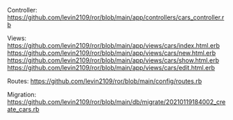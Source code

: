 Controller:
https://github.com/levin2109/ror/blob/main/app/controllers/cars_controller.rb

Views:
https://github.com/levin2109/ror/blob/main/app/views/cars/index.html.erb
https://github.com/levin2109/ror/blob/main/app/views/cars/new.html.erb
https://github.com/levin2109/ror/blob/main/app/views/cars/show.html.erb
https://github.com/levin2109/ror/blob/main/app/views/cars/edit.html.erb

Routes:
https://github.com/levin2109/ror/blob/main/config/routes.rb

Migration:
https://github.com/levin2109/ror/blob/main/db/migrate/20210119184002_create_cars.rb
